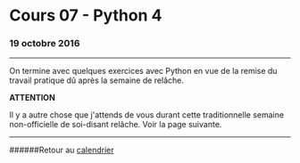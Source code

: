 # Cours 07 - Python 4
### 19 octobre 2016
-----

On termine avec quelques exercices avec Python en vue de la remise du travail pratique dû après la semaine de relâche.

**ATTENTION**

Il y a autre chose que j'attends de vous durant cette traditionnelle semaine non-officielle de soi-disant relâche. Voir la page suivante.

-----

######Retour au [calendrier](/calendrier.md)
